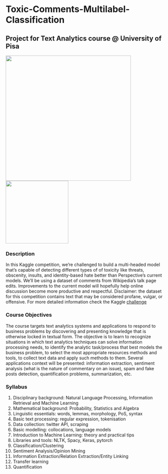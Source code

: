 # Toxic-Comments-Multilabel-Classification
## Project for Text Analytics course @ University of Pisa

<img width = 400px src="https://miro.medium.com/max/1094/1*5Yd3VGmaVSYhDPwsnRhH6g.png">  <img width=200px src="https://www.plan4res.eu/wp-content/uploads/2018/02/University-of-Pisa-Italy.png" />

### Description
In this Kaggle competition, we’re challenged to build a multi-headed model that’s capable of detecting different types of of toxicity like threats, obscenity, insults, and identity-based hate better than Perspective’s current models. We’ll be using a dataset of comments from Wikipedia’s talk page edits. Improvements to the current model will hopefully help online discussion become more productive and respectful.
Disclaimer: the dataset for this competition contains text that may be considered profane, vulgar, or offensive.
For more detailed information check the Kaggle [challenge](https://www.kaggle.com/c/jigsaw-toxic-comment-classification-challenge)

### Course Objectives
The course targets text analytics systems and applications to respond to business problems by discovering and presenting knowledge that is otherwise locked in textual form. The objective is to learn to recognize situations in which text analytics techniques can solve information processing needs, to identify the analytic task/process that best models the business problem, to select the most appropriate resources methods and tools, to collect text data and apply such methods to them. Several applications context will be presented: information extraction, sentiment analysis (what is the nature of commentary on an issue), spam and fake posts detection, quantification problems, summarization, etc.

### Syllabus
1. Disciplinary background: Natural Language Processing, Information Retrieval and Machine Learning
2. Mathematical background: Probability, Statistics and Algebra
3. Linguistic essentials: words, lemmas, morphology, PoS, syntax
4. Basic text processing: regular expression, tokenisation
5. Data collection: twitter API, scraping
6. Basic modelling: collocations, language models
7. Introduction to Machine Learning: theory and practical tips
8. Libraries and tools: NLTK, Spacy, Keras, pytorch
9. Classification/Clustering
10. Sentiment Analysis/Opinion Mining
11. Information Extraction/Relation Extraction/Entity Linking
12. Transfer learning
13. Quantification
 
